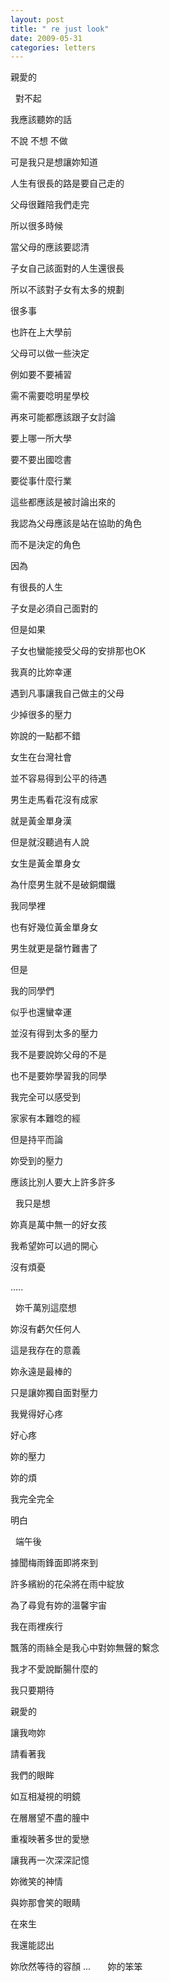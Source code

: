 ```yaml
---
layout: post
title: " re just look"
date: 2009-05-31
categories: letters
---
```



親愛的


 
對不起


我應該聽妳的話


不說 不想 不做


可是我只是想讓妳知道


人生有很長的路是要自己走的


父母很難陪我們走完


所以很多時候


當父母的應該要認清


子女自己該面對的人生還很長


所以不該對子女有太多的規劃


很多事


也許在上大學前


父母可以做一些決定


例如要不要補習


需不需要唸明星學校


再來可能都應該跟子女討論


要上哪一所大學


要不要出國唸書


要從事什麼行業


這些都應該是被討論出來的


我認為父母應該是站在協助的角色


而不是決定的角色


因為


有很長的人生


子女是必須自己面對的


但是如果


子女也蠻能接受父母的安排那也OK


我真的比妳幸運


遇到凡事讓我自己做主的父母


少掉很多的壓力


妳說的一點都不錯


女生在台灣社會


並不容易得到公平的待遇


男生走馬看花沒有成家


就是黃金單身漢


但是就沒聽過有人說


女生是黃金單身女


為什麼男生就不是破銅爛鐵


我同學裡


也有好幾位黃金單身女


男生就更是罄竹難書了


但是


我的同學們


似乎也還蠻幸運


並沒有得到太多的壓力


我不是要說妳父母的不是


也不是要妳學習我的同學


我完全可以感受到


家家有本難唸的經


但是持平而論


妳受到的壓力


應該比別人要大上許多許多


 
我只是想


妳真是萬中無一的好女孩


我希望妳可以過的開心


沒有煩憂


.....


 
妳千萬別這麼想


妳沒有虧欠任何人


這是我存在的意義


妳永遠是最棒的


只是讓妳獨自面對壓力


我覺得好心疼


好心疼


妳的壓力


妳的煩 


我完全完全


明白


 
端午後


據聞梅雨鋒面即將來到


許多繽紛的花朵將在雨中綻放


為了尋覓有妳的溫馨宇宙


我在雨裡疾行


飄落的雨絲全是我心中對妳無聲的繫念


我才不愛說斷腸什麼的


我只要期待


親愛的


讓我吻妳


請看著我


我們的眼眸


如互相凝視的明鏡


在層層望不盡的朣中


重複映著多世的愛戀


讓我再一次深深記憶


妳微笑的神情


與妳那會笑的眼睛


在來生


我還能認出


妳欣然等待的容顏
...
 
 
 
妳的笨笨
